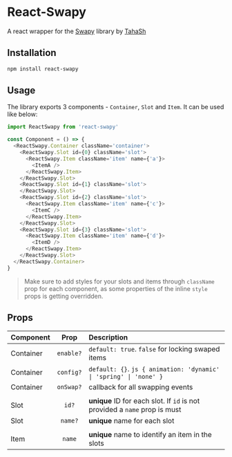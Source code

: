 # React-Swapy

A react wrapper for the [Swapy](https://swapy.tahazsh.com/) library by [TahaSh](https://github.com/TahaSh)

## Installation

```bash
npm install react-swapy
```

## Usage 
The library exports 3 components - `Container`, `Slot` and `Item`. It can be used like below:

```js
import ReactSwapy from 'react-swapy'

const Component = () => {
  <ReactSwapy.Container className='container'>
    <ReactSwapy.Slot id={0} className='slot'>
      <ReactSwapy.Item className='item' name={'a'}>
        <ItemA />
      </ReactSwapy.Item>
    </ReactSwapy.Slot>
    <ReactSwapy.Slot id={1} className='slot'>
    </ReactSwapy.Slot>
    <ReactSwapy.Slot id={2} className='slot'>
      <ReactSwapy.Item className='item' name={'c'}>
        <ItemC />
      </ReactSwapy.Item>
    </ReactSwapy.Slot>
    <ReactSwapy.Slot id={3} className='slot'>
      <ReactSwapy.Item className='item' name={'d'}>
        <ItemD />
      </ReactSwapy.Item>
    </ReactSwapy.Slot>
  </ReactSwapy.Container>
}
```

> Make sure to add styles for your slots and items through `className` prop for each component, as some properties of the inline `style` props is getting overridden.


## Props

| Component         | Prop            | Description                                                              |
| ----------------- |:---------------:| :----------------------------------------------------------------------- |
| Container         | `enable?`       | `default: true`. `false` for locking swaped items                        |
| Container         | `config?`       | `default: {}`. ```js { animation: 'dynamic' \| 'spring' \| 'none' } ```  |
| Container         | `onSwap?`       | callback for all swapping events                                         |
|                   |                 |                                                                          |
| Slot              | `id?`           | **unique** ID for each slot. If `id` is not provided a `name` prop is must   |
| Slot              | `name?`         | **unique** name for each slot                                                |
|                   |                 |                                                                          |
| Item              | `name`          | **unique** name to identify an item in the slots                             |


